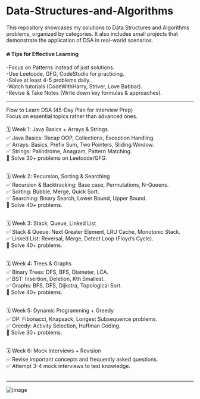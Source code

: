 # Data-Structures-and-Algorithms
This repository showcases my solutions to Data Structures and Algorithms problems, organized by categories. It also includes small projects that demonstrate the application of DSA in real-world scenarios.
<br>
<h4>🔥 Tips for Effective Learning</h4>
-Focus on Patterns instead of just solutions.<br>
-Use Leetcode, GFG, CodeStudio for practicing.<br>
-Solve at least 4-5 problems daily.<br>
-Watch tutorials (CodeWithHarry, Striver, Love Babbar).<br>
-Revise & Take Notes (Write down key formulas & approaches).<br>
<hr>
Flow to Learn DSA (45-Day Plan for Interview Prep)<br>
Focus on essential topics rather than advanced ones.<br>
<br>
🗓️ Week 1: Java Basics + Arrays & Strings<br>
✅ Java Basics: Recap OOP, Collections, Exception Handling.<br>
✅ Arrays: Basics, Prefix Sum, Two Pointers, Sliding Window.<br>
✅ Strings: Palindrome, Anagram, Pattern Matching.<br>
🔹 Solve 30+ problems on Leetcode/GFG.<br><br>

🗓️ Week 2: Recursion, Sorting & Searching<br>
✅ Recursion & Backtracking: Base case, Permutations, N-Queens.<br>
✅ Sorting: Bubble, Merge, Quick Sort.<br>
✅ Searching: Binary Search, Lower Bound, Upper Bound.<br>
🔹 Solve 40+ problems.<br><br>

🗓️ Week 3: Stack, Queue, Linked List<br>
✅ Stack & Queue: Next Greater Element, LRU Cache, Monotonic Stack.<br>
✅ Linked List: Reversal, Merge, Detect Loop (Floyd’s Cycle).<br>
🔹 Solve 40+ problems.<br><br>

🗓️ Week 4: Trees & Graphs<br>
✅ Binary Trees: DFS, BFS, Diameter, LCA.<br>
✅ BST: Insertion, Deletion, Kth Smallest.<br>
✅ Graphs: BFS, DFS, Dijkstra, Topological Sort.<br>
🔹 Solve 40+ problems.<br><br>

🗓️ Week 5: Dynamic Programming + Greedy<br>
✅ DP: Fibonacci, Knapsack, Longest Subsequence problems.<br>
✅ Greedy: Activity Selection, Huffman Coding.<br>
🔹 Solve 30+ problems.<br><br>

🗓️ Week 6: Mock Interviews + Revision<br>
✅ Revise important concepts and frequently asked questions.<br>
✅ Attempt 3-4 mock interviews to test knowledge.<br><br><hr>
![image](https://github.com/user-attachments/assets/c7621260-c73e-43a7-985f-87146111e31b)
